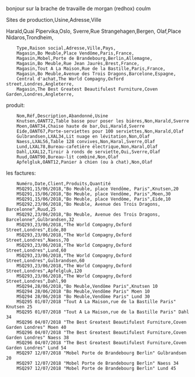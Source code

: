 bonjour sur la brache de travaille de morgan (redhox) coulm

Sites de production,Usine,Adresse,Ville

Harald,Quai Pipervika,Oslo,
Sverre,Rue Strangehagen,Bergen,
Olaf,Place Nidaros,Trondheim,


        Type,Raison social,Adresse,Ville,Pays,
        Magasin,Bo Meuble,Place Vendôme,Paris,France,
        Magasin,Mobel,Porte de Brandebourg,Berlin,Allemagne,
        Magasin,Bo Meuble,Rue Jean Jaurès,Brest,France,
        Magasin,Tout A La Maison,Rue de la Bastille,Paris,France,
        Magasin,Bo Meuble,Avenue des Trois Dragons,Barcelone,Espagne,
        Central d'achat,The World Compagny,Oxford street,Londres,Angleterre,
        Magasin,The Best Greatest Beautifulest Furniture,Coven Garden,Londres,Angleterre,

produit: 

        Nom,Réf,Description,Abandonné,Usine
        Knutsen,OANT72,Table basse pour poser les bières,Non,Harald,Sverre
        Moen,OANT34,Chaise haute de bar,Oui,Harald,Sverre
        Eide,OANT67,Porte-serviettes pour 100 serviettes,Non,Harald,Olaf
        Gulbrandsen,LXAL34,Lit nuage en lévitation,Non,Olaf
        Naess,LXAL56,Table 128 convives,Non,Haral,Sverre,Olaf
        Lund,LXAL78,Bureau-cafetière électrique,Non,Haral,Olaf
        Dahl,LXAL12,Tiroir à ronds de serviette,Oui,Sverre,Olaf
        Ruud,OANT90,Bureau-lit combiné,Non,Olaf
        Apfelgluk,OANT12,Panier à chien (ou à chat),Non,Olaf

les factures:

        Numéro,Date,Client,Produits,Quantité
        MSQ291,15/06/2018,"Bo Meuble, place Vendôme, Paris",Knutsen,20
        MSQ291,15/06/2018,"Bo Meuble, place Vendôme, Paris",Moen,30
        MSQ291,15/06/2018,"Bo Meuble, place Vendôme, Paris",Eide,10
        MSQ292,23/06/2018,"Bo Meuble, Avenue des Trois Dragons, Barcelonne",Ruud,25
        MSQ292,23/06/2018,"Bo Meuble, Avenue des Trois Dragons, Barcelonne",Gulbrandsen,32
        MSQ293,23/06/2018,"The World Compagny,Oxford Street,Londres",Eide,80
        MSQ293,23/06/2018,"The World Compagny,Oxford Street,Londres",Naess,70
        MSQ293,23/06/2018,"The World Compagny,Oxford Street,Londres",Lund,60
        MSQ293,23/06/2018,"The World Compagny,Oxford Street,Londres",Gulbrandsen,60
        MSQ293,23/06/2018,"The World Compagny,Oxford Street,Londres",Apfelgluk,120
        MSQ293,23/06/2018,"The World Compagny,Oxford Street,Londres",Dahl,90
        MSQ294,28/06/2018,"Bo Meuble,Vendôme Paris",Knutsen 10
        MSQ294 28/06/2018 "Bo Meuble,Vendôme Paris" Moen 10
        MSQ294 28/06/2018 "Bo Meuble,Vendôme Paris" Lund 30
        MSQ295 01/07/2018 "Tout A La Maison,rue de la Bastille Paris" Knutsen 25
        MSQ295 01/07/2018 "Tout A La Maison,rue de la Bastille Paris" Dahl 34
        MSQ296 04/07/2018 "The Best Greatest Beautifulest Furniture,Coven Garden Londres" Moen 40
        MSQ296 04/07/2018 "The Best Greatest Beautifulest Furniture,Coven Garden Londres" Naess 38
        MSQ296 04/07/2018 "The Best Greatest Beautifulest Furniture,Coven Garden Londres" Lund 54
        MSQ297 12/07/2018 "Mobel Porte de Brandebourg Berlin" Gulbrandsen 20
        MSQ297 12/07/2018 "Mobel Porte de Brandebourg Berlin" Naess 34
        MSQ297 12/07/2018 "Mobel Porte de Brandebourg Berlin" Lund 45

